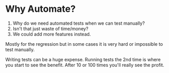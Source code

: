 # Why Automate?

1. Why do we need automated tests when we can test manually?
1. Isn't that just waste of time/money?
1. We could add more features instead.




Mostly for the regression but in some cases it is very hard or
impossible to test manually.

Writing tests can be a huge expense.
Running tests the 2nd time is where you start to see the benefit.
After 10 or 100 times you'll really see the profit.


